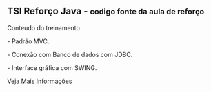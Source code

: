 
<h2>TSI Reforço Java - <small>codigo fonte da aula de reforço</small></h2>
<p>Conteudo do treinamento</p>
 <p>- Padrão MVC.</p>
 <p>- Conexão com Banco de dados com JDBC.</p>
 <p>- Interface gráfica com SWING.</p>

 <a href=" https://www.even3.com.br/tsijava1">Veja Mais Informações</a>